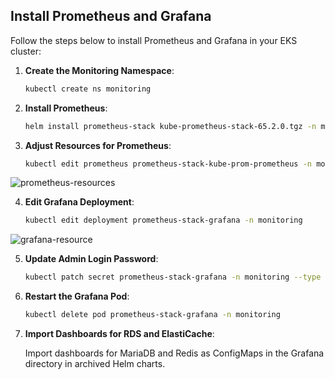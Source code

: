 ## Install Prometheus and Grafana

Follow the steps below to install Prometheus and Grafana in your EKS cluster:

1. **Create the Monitoring Namespace**:
   ```bash
   kubectl create ns monitoring

2. **Install Prometheus**:
   ```bash
   helm install prometheus-stack kube-prometheus-stack-65.2.0.tgz -n monitoring

3. **Adjust Resources for Prometheus**:
   ```bash
   kubectl edit prometheus prometheus-stack-kube-prom-prometheus -n monitoring

![prometheus-resources](./monitoring/prometheus-dep.png)

4. **Edit Grafana Deployment**:
   ```bash
   kubectl edit deployment prometheus-stack-grafana -n monitoring

![grafana-resource](./monitoring/grafana-resource.png)

5. **Update Admin Login Password**:
   ```bash
   kubectl patch secret prometheus-stack-grafana -n monitoring --type merge -p '{"data": {"admin-password": "MTIzNDU2"}}'

6. **Restart the Grafana Pod**:
   ```bash
   kubectl delete pod prometheus-stack-grafana -n monitoring
7. **Import Dashboards for RDS and ElastiCache**:
   
   Import dashboards for MariaDB and Redis as ConfigMaps in the Grafana directory in archived Helm charts.
